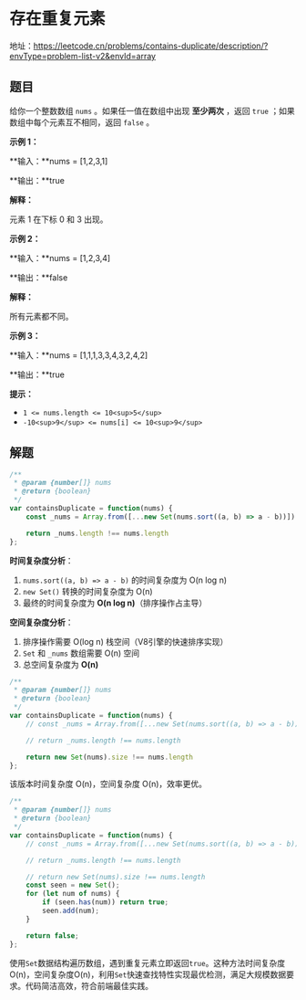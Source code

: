 # 存在重复元素

地址：https://leetcode.cn/problems/contains-duplicate/description/?envType=problem-list-v2&envId=array


## 题目

给你一个整数数组 `nums` 。如果任一值在数组中出现 **至少两次** ，返回 `true` ；如果数组中每个元素互不相同，返回 `false` 。

**示例 1：**

**输入：**nums = [1,2,3,1]

**输出：**true

**解释：**

元素 1 在下标 0 和 3 出现。

**示例 2：**

**输入：**nums = [1,2,3,4]

**输出：**false

**解释：**

所有元素都不同。

**示例 3：**

**输入：**nums = [1,1,1,3,3,4,3,2,4,2]

**输出：**true

**提示：**

* `1 <= nums.length <= 10<sup>5</sup>`
* `-10<sup>9</sup> <= nums[i] <= 10<sup>9</sup>`


## 解题

```js
/**
 * @param {number[]} nums
 * @return {boolean}
 */
var containsDuplicate = function(nums) {
    const _nums = Array.from([...new Set(nums.sort((a, b) => a - b))])

    return _nums.length !== nums.length
};
```

**时间复杂度分析**：

1. `nums.sort((a, b) => a - b)` 的时间复杂度为 O(n log n)
2. `new Set()` 转换的时间复杂度为 O(n)
3. 最终的时间复杂度为 **O(n log n)**（排序操作占主导）

**空间复杂度分析**：

1. 排序操作需要 O(log n) 栈空间（V8引擎的快速排序实现）
2. `Set` 和 `_nums` 数组需要 O(n) 空间
3. 总空间复杂度为 **O(n)**

```js
/**
 * @param {number[]} nums
 * @return {boolean}
 */
var containsDuplicate = function(nums) {
    // const _nums = Array.from([...new Set(nums.sort((a, b) => a - b))])

    // return _nums.length !== nums.length

    return new Set(nums).size !== nums.length
};
```

该版本时间复杂度 O(n)，空间复杂度 O(n)，效率更优。

```js
/**
 * @param {number[]} nums
 * @return {boolean}
 */
var containsDuplicate = function(nums) {
    // const _nums = Array.from([...new Set(nums.sort((a, b) => a - b))])

    // return _nums.length !== nums.length

    // return new Set(nums).size !== nums.length
    const seen = new Set();
    for (let num of nums) {
        if (seen.has(num)) return true;
        seen.add(num);
    }

    return false;
};
```

使用`Set`数据结构遍历数组，遇到重复元素立即返回`true`。这种方法时间复杂度O(n)，空间复杂度O(n)，利用`Set`快速查找特性实现最优检测，满足大规模数据要求。代码简洁高效，符合前端最佳实践。
